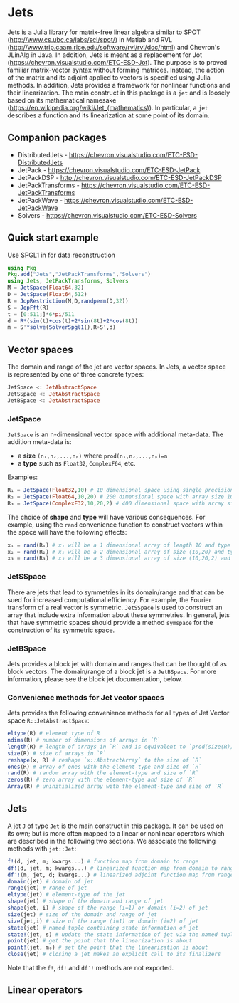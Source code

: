 # Jets

Jets is a Julia library for matrix-free linear algebra similar to SPOT
(http://www.cs.ubc.ca/labs/scl/spot/) in Matlab and RVL
(http://www.trip.caam.rice.edu/software/rvl/rvl/doc/html) and Chevron's JLinAlg
in Java.  In addition, Jets is meant as a replacement for Jot
(https://chevron.visualstudio.com/ETC-ESD-Jot).  The purpose is to proved
familiar matrix-vector syntax without forming matrices.  Instead, the action of
the matrix and its adjoint applied to vectors is specified using Julia methods.
In addition, Jets provides a framework for nonlinear functions and their
linearization.  The main construct in this package is a `jet` and is loosely
based on its mathematical namesake
(https://en.wikipedia.org/wiki/Jet_(mathematics)).  In particular, a `jet`
describes a function and its linearization at some point of its domain.

## Companion packages
* DistributedJets - https://chevron.visualstudio.com/ETC-ESD-DistributedJets
* JetPack - https://chevron.visualstudio.com/ETC-ESD-JetPack
* JetPackDSP - http://chevron.visualstudio.com/ETC-ESD-JetPackDSP
* JetPackTransforms - https://chevron.visualstudio.com/ETC-ESD-JetPackTransforms
* JetPackWave - https://chevron.visualstudio.com/ETC-ESD-JetPackWave
* Solvers - https://chevron.visualstudio.com/ETC-ESD-Solvers

## Quick start example
Use SPGL1 in for data reconstruction
```julia
using Pkg
Pkg.add("Jets","JetPackTransforms","Solvers")
using Jets, JetPackTransforms, Solvers
M = JetSpace(Float64,32)
D = JetSpace(Float64,512)
R = JopRestriction(M,D,randperm(D,32))
S = JopFft(R)
t = [0:511;]*6*pi/511
d = R*(sin(t)+cos(t)+2*sin(8t)+2*cos(8t))
m = S'*solve(SolverSpgl1(),R∘S',d)
```

## Vector spaces
The domain and range of the jet are vector spaces.  In Jets, a vector space is represented by one of three concrete types:
```julia
JetSpace <: JetAbstractSpace
JetSSpace <: JetAbstractSpace
JetBSpace <: JetAbstractSpace
```

### JetSpace
`JetSpace` is an n-dimensional vector space with additional meta-data.  The addition meta-data is:
* a **size** `(n₁,n₂,...,nₚ)` where `prod(n₁,n₂,...,nₚ)=n`
* a **type** such as `Float32`, `ComplexF64`, etc.

Examples:
```julia
R₁ = JetSpace(Float32,10) # 10 dimensional space using single precision floats
R₂ = JetSpace(Float64,10,20) # 200 dimensional space with array size 10×20 using double precision floats
R₃ = JetSpace(ComplexF32,10,20,2) # 400 dimensional space with array size 10×20×2 using single precision floats
```

The choice of **shape** and **type** will have various consequences.  For example, using the `rand` convenience function to construct vectors within the space will have the following effects:
```julia
x₁ = rand(R₁) # x₁ will be a 1 dimensional array of length 10 and type Float32
x₂ = rand(R₂) # x₂ will be a 2 dimensional array of size (10,20) and type Float64
x₃ = rand(R₃) # x₃ will be a 3 dimensional array of size (10,20,2) and type ComplexF32
```

### JetSSpace
There are jets that lead to symmetries in its domain/range and that can be sued for increased computational efficiency.  For example, the Fourier transform of a real vector is symmetric.  `JetSSpace` is used to construct an array that include extra information about these symmetries.  In general, jets that have symmetric spaces should provide a method `symspace` for the construction of its symmetric space.

### JetBSpace
Jets provides a block jet with domain and ranges that can be thought of as block vectors.  The domain/range of a block jet is a `JetBSpace`.  For more information, please see the block jet documentation, below.

### Convenience methods for Jet vector spaces
Jets provides the following convenience methods for all types of Jet Vector space `R::JetAbstractSpace`:
```julia
eltype(R) # element type of R
ndims(R) # number of dimensions of arrays in `R`
length(R) # length of arrays in `R` and is equivalent to `prod(size(R))`
size(R) # size of arrays in `R`
reshape(x, R) # reshape `x::AbstractArray` to the size of `R`
ones(R) # array of ones with the element-type and size of `R`
rand(R) # random array with the element-type and size of `R`
zeros(R) # zero array with the element-type and size of `R`
Array(R) # uninitialized array with the element-type and size of `R`
```

## Jets
A jet `J` of type `Jet` is the main construct in this package.  It can be used on its own; but is more often mapped to a linear or nonlinear operators which are described in the following two sections.  We associate the following methods with `jet::Jet`:
```julia
f!(d, jet, m; kwargs...) # function map from domain to range
df!(d, jet, m; kwargs...) # linearized function map from domain to range
df′!(m, jet, d; kwargs...) # linearized adjoint function map from range to domain
domain(jet) # domain of jet
range(jet) # range of jet
eltype(jet) # element-type of the jet
shape(jet) # shape of the domain and range of jet
shape(jet, i) # shape of the range (i=1) or domain (i=2) of jet
size(jet) # size of the domain and range of jet
size(jet,i) # size of the range (i=1) or domain (i=2) of jet
state(jet) # named tuple containing state information of jet
state!(jet, s) # update the state information of jet via the named tuple, s
point(jet) # get the point that the linearization is about
point!(jet, mₒ) # set the point that the linearization is about
close(jet) # closing a jet makes an explicit call to its finalizers
```
Note that the `f!`, `df!` and `df′!` methods are not exported.

## Linear operators
